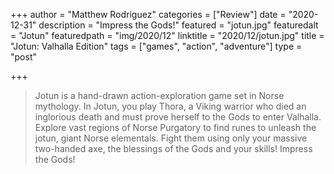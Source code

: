 +++
author = "Matthew Rodriguez"
categories = ["Review"]
date = "2020-12-31"
description = "Impress the Gods!"
featured = "jotun.jpg"
featuredalt = "Jotun"
featuredpath = "img/2020/12"
linktitle = "2020/12/jotun.jpg"
title = "Jotun: Valhalla Edition"
tags = ["games", "action", "adventure"]
type = "post"

+++

> Jotun is a hand-drawn action-exploration game set in Norse mythology. In Jotun, you play Thora, a Viking warrior who died an inglorious death and must prove herself to the Gods to enter Valhalla. Explore vast regions of Norse Purgatory to find runes to unleash the jotun, giant Norse elementals. Fight them using only your massive two-handed axe, the blessings of the Gods and your skills! Impress the Gods!
